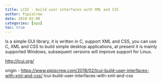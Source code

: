 ```yaml
---
title: LCUI - build user interfaces with XML and CSS
author: PipisCrew
date: 2018-02-08
categories: [app]
toc: true
---
```


Is a simple GUI library, it is written in C, support XML and CSS, you can use C, XML and CSS to build simple desktop applications, at present it is mainly supported Windows, subsequent versions will improve support for Linux.

http://lcui.org/

origin - https://www.pipiscrew.com/2018/02/lcui-build-user-interfaces-with-xml-and-css/ lcui-build-user-interfaces-with-xml-and-css